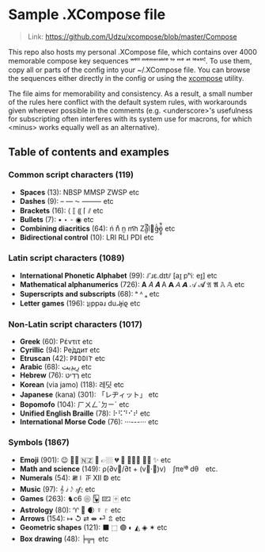 
# Sample .XCompose file

> Link: https://github.com/Udzu/xcompose/blob/master/Compose

This repo also hosts my personal .XCompose file, which contains over 4000 memorable compose key sequences ʷᵉˡˡ ᵐᵉᵐᵒʳᵃᵇˡᵉ ᵗᵒ ᵐᵉ ᵃᵗ ˡᵉᵃˢᵗꜝ. To use them, copy all or parts of the config into your ~/.XCompose file. You can browse the sequences either directly in the config or using the [xcompose](https://github.com/Udzu/xcompose/) utility.

The file aims for memorability and consistency. As a result, a small number of the rules here conflict with the default system rules, with workarounds given wherever possible in the comments (e.g. \<underscore>'s usefulness for subscripting often interferes with its system use for macrons, for which \<minus> works equally well as an alternative).

## Table of contents and examples

### Common script characters (119)
* **Spaces** (13): NBSP MMSP ZWSP etc
* **Dashes** (9): – — ⁓ ⸻ etc
* **Brackets** (16): ⟨ ⟦ ⸨ ⌈ ⫽ etc
* **Bullets** (7): • ‣ ⁃ ◉ etc
* **Combining diacritics** (64): ń n̊ n̫ m͡n Zǎ̺̣͆̚l⃪ğ̶̍ö̱̰̥̂̃ etc
* **Bidirectional control** (10): LRI RLI PDI etc

### Latin script characters (1089)
* **International Phonetic Alphabet** (99): ⫽ˈɹɛ.dɪt⫽ [aɪ̯ pʰiː eɪ̯] etc
* **Mathematical alphanumerics** (726): 𝐀 𝐴 𝑨 A 𝗔 𝘈 𝘼 𝒜 𝓐 𝔄 𝕬 𝙰 𝔸 etc
* **Superscripts and subscripts** (68): ᵃ ᴬ ₐ etc
* **Letter games** (196): ʇᴉppǝɹ duᖹɟiϱ etc

### Non-Latin script characters (1017)
* **Greek** (60): Ρέντιτ etc
* **Cyrillic** (94): Ре́ддит etc
* **Etruscan** (42): 𐌓𐌄𐌃𐌃𐌉𐌕 etc
* **Arabic** (68): ⁧رِيدِيت⁩ etc
* **Hebrew** (76): ⁧רֶדִיט⁩ etc
* **Korean** (via jamo) (118): 레딧 etc
* **Japanese** (kana) (301): 「レヂィット」 etc
* **Bopomofo** (104): ㄏㄨㄥˊㄉㄧˊ etc
* **Unified English Braille** (78): ⠗⠫⠙⠊⠞ etc
* **International Morse Code** (76): ···---··· etc

### Symbols (1867)
* **Emoji** (901): 😉 👌🏾 🇳🇿 🫡 👉🏼 💔 🤣 🤦🏽‍♀️ 🏳️‍⚧️ ✨ etc
* **Math and science** (149): ρ(∂v⃗/∂t + (v⃗·∇)v) ∫πeⁱᶿ dθ etc.
* **Numerals** (54): 𝍸𝍷 𝍵 Ⅻ ↁ etc
* **Music** (97): 𝄞 𝅗𝅨𝅥 𝅃𝅥𝅮 𝆍𝆑𝆎 etc
* **Games** (263): ♞c6 🩡 🂽 🁖 🀄︎ etc
* **Astrology** (80): ♈ 🐉 🌒 ☿ ♇ etc
* **Arrows** (154): ↦ ↺ ⇄ ⇼ ⏎ ⇬ etc
* **Geometric shapes** (121): ⬛ ⬚ 🟣 ◐ ◭ ◈ ✶ etc
* **Box drawing** (48): ╞╦╕ etc
